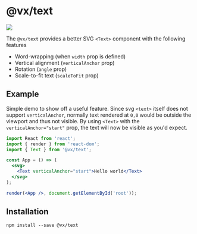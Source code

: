 # @vx/text

<a title="@vx/text npm downloads" href="https://www.npmjs.com/package/@vx/text">
  <img src="https://img.shields.io/npm/dm/@vx/text.svg?style=flat-square" />
</a>

The `@vx/text` provides a better SVG `<Text>` component with the following features

- Word-wrapping (when `width` prop is defined)
- Vertical alignment (`verticalAnchor` prop)
- Rotation (`angle` prop)
- Scale-to-fit text (`scaleToFit` prop)

## Example

Simple demo to show off a useful feature. Since svg `<text>` itself does not support
`verticalAnchor`, normally text rendered at `0,0` would be outside the viewport and thus not
visible. By using `<Text>` with the `verticalAnchor="start"` prop, the text will now be visible as
you'd expect.

```jsx
import React from 'react';
import { render } from 'react-dom';
import { Text } from '@vx/text';

const App = () => (
  <svg>
    <Text verticalAnchor="start">Hello world</Text>
  </svg>
);

render(<App />, document.getElementById('root'));
```

## Installation

```
npm install --save @vx/text
```
